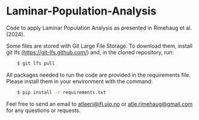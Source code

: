 # Laminar-Population-Analysis
Code to apply Laminar Population Analysis as presented in Rimehaug et al. (2024).

Some files are stored with Git Large File Storage. To download them, install git lfs (https://git-lfs.github.com/) and, in the cloned repository, run:

```bash
    $ git lfs pull
```

All packages needed to run the code are provided in the requirements file. Please install them in your environment with the command:

```bash
    $ pip install -r requirements.txt
```

Feel free to send an email to atleeri@ifi.uio.no or atle.rimehaug@gmail.com for any questions or requests.
